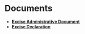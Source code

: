 # Documents

- **[Excise Administrative Document](https://docs.erp.net/tech/modules/financials/excise/documents/excise-administrative-document.html)**
- **[Excise Declaration](excise-declaration.md)**

